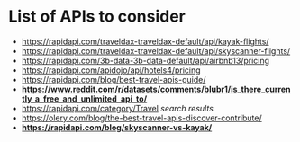 # List of APIs to consider
* https://rapidapi.com/traveldax-traveldax-default/api/kayak-flights/
* https://rapidapi.com/traveldax-traveldax-default/api/skyscanner-flights/
* https://rapidapi.com/3b-data-3b-data-default/api/airbnb13/pricing
* https://rapidapi.com/apidojo/api/hotels4/pricing
* https://rapidapi.com/blog/best-travel-apis-guide/
* **https://www.reddit.com/r/datasets/comments/blubr1/is_there_currently_a_free_and_unlimited_api_to/**
* https://rapidapi.com/category/Travel *search results*
* https://olery.com/blog/the-best-travel-apis-discover-contribute/
* **https://rapidapi.com/blog/skyscanner-vs-kayak/**